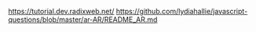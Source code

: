 https://tutorial.dev.radixweb.net/
https://github.com/lydiahallie/javascript-questions/blob/master/ar-AR/README_AR.md

